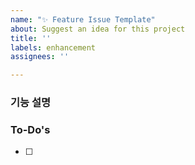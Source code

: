 ```yaml
---
name: "✨ Feature Issue Template"
about: Suggest an idea for this project
title: ''
labels: enhancement
assignees: ''

---
```


### 기능 설명

### To-Do's
- [ ] 
